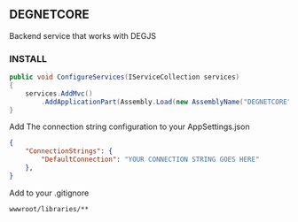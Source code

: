## DEGNETCORE

Backend service that works with DEGJS

### INSTALL

``` C#
public void ConfigureServices(IServiceCollection services)
{
    services.AddMvc()
        .AddApplicationPart(Assembly.Load(new AssemblyName("DEGNETCORE")));
}
```

Add The connection string configuration to your AppSettings.json
``` JSON
{
    "ConnectionStrings": {
        "DefaultConnection": "YOUR CONNECTION STRING GOES HERE"
    },
} 
```

Add to your .gitignore
```.gitignore
wwwroot/libraries/**
```